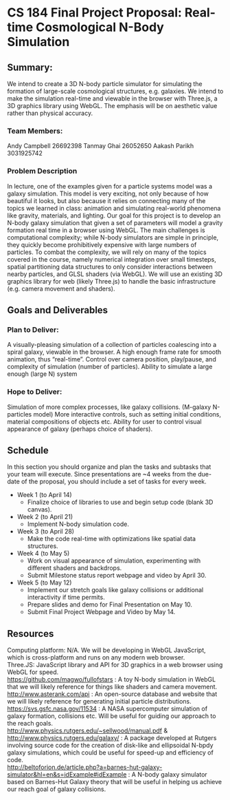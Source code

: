 # CS 184 Final Project Proposal: Real-time Cosmological N-Body Simulation
## Summary: 
We intend to create a 3D N-body particle simulator for simulating the formation of large-scale cosmological structures, e.g. galaxies. We intend to make the simulation real-time and viewable in the browser with Three.js, a 3D graphics library using WebGL. The emphasis will be on aesthetic value rather than physical accuracy. 
### Team Members:
Andy Campbell 26692398
Tanmay Ghai 26052650
Aakash Parikh 3031925742
### Problem Description
In lecture, one of the examples given for a particle systems model was a galaxy simulation. This model is very exciting, not only because of how beautiful it looks, but also because it relies on connecting many of the topics we learned in class: animation and simulating real-world phenomena like gravity, materials, and lighting. Our goal for this project is to develop an N-body galaxy simulation that given a set of parameters will model a gravity formation real time in a browser using WebGL. 
The main challenges is computational complexity; while N-body simulators are simple in principle, they quickly become prohibitively expensive with large numbers of particles. 
To combat the complexity, we will rely on many of the topics covered in the course, namely numerical integration over small timesteps, spatial partitioning data structures to only consider interactions between nearby particles, and GLSL shaders (via WebGL).
We will use an existing 3D graphics library for web (likely Three.js) to handle the basic infrastructure (e.g. camera movement and shaders).

## Goals and Deliverables
### Plan to Deliver:
A visually-pleasing simulation of a collection of particles coalescing into a spiral galaxy, viewable in the browser.
A high enough frame rate for smooth animation, thus “real-time”.
Control over camera position, play/pause, and complexity of simulation (number of particles).
Ability to simulate a large enough (large N) system 
### Hope to Deliver:
Simulation of more complex processes, like galaxy collisions. (M-galaxy N-particles model)
More interactive controls, such as setting initial conditions, material compositions of objects etc.
Ability for user to control visual appearance of galaxy (perhaps choice of shaders).

## Schedule
In this section you should organize and plan the tasks and subtasks that your team will execute. Since presentations are ~4 weeks from the due-date of the proposal, you should include a set of tasks for every week.
* 	Week 1 (to April 14)
    * Finalize choice of libraries to use and begin setup code (blank 3D canvas).
* 	Week 2 (to April 21)
    * Implement N-body simulation code.
* 	Week 3 (to April 28)
    * Make the code real-time with optimizations like spatial data structures.
* 	Week 4 (to May 5)
    * Work on visual appearance of simulation, experimenting with different shaders and backdrops.
    * Submit Milestone status report webpage and video by April 30.
* 	Week 5 (to May 12)
    * Implement our stretch goals like galaxy collisions or additional interactivity if time permits.
    * Prepare slides and demo for Final Presentation on May 10.
    * Submit Final Project Webpage and Video by May 14.

## Resources
Computing platform: N/A. We will be developing in WebGL JavaScript, which is cross-platform and runs on any modern web browser.
<br/>
Three.JS: JavaScript library and API for 3D graphics in a web browser using WebGL for speed.
<br/>
https://github.com/magwo/fullofstars : A toy N-body simulation in WebGL that we will likely reference for things like shaders and camera movement.
<br/>
http://www.asterank.com/api : An open-source database and website that we will likely reference for generating initial particle distributions.
<br/>
https://svs.gsfc.nasa.gov/11534 : A NASA supercomputer simulation of galaxy formation, collisions etc. Will be useful for guiding our approach to the reach goals.
<br/>
http://www.physics.rutgers.edu/~sellwood/manual.pdf & http://www.physics.rutgers.edu/galaxy/ : A package developed at Rutgers involving source code for the creation of disk-like and ellipsoidal N-bpdy galaxy simulations, which could be useful for speed-up and efficiency of code.
<br/>
http://beltoforion.de/article.php?a=barnes-hut-galaxy-simulator&hl=en&s=idExample#idExample : A N-body galaxy simulator based on Barnes-Hut Galaxy theory that will be useful in helping us achieve our reach goal of galaxy collisions. 
